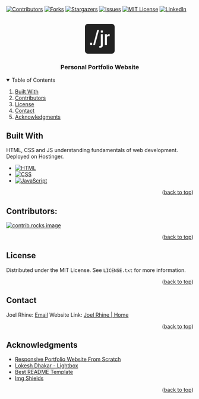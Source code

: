 <!-- PROJECT SHIELDS -->
[![Contributors][contributors-shield]][contributors-url]
[![Forks][forks-shield]][forks-url]
[![Stargazers][stars-shield]][stars-url]
[![Issues][issues-shield]][issues-url]
[![MIT License][license-shield]][license-url]
[![LinkedIn][linkedin-shield]][linkedin-url]

<br />

<div>
    <div align="center">
      <a href="https://joelrhine.tech">
        <img src="assets/android-chrome-192x192.png" alt="Logo" width="80" height="80">
      </a>
    <h3 align = "center"> Personal Portfolio Website</h3>
</div>

<!-- TABLE OF CONTENTS -->
<details open>
  <summary>Table of Contents</summary>
  <ol>
    <li><a href="#built-with">Built With</a></li>
    <li><a href="#contributors">Contributors</a></li>
    <li><a href="#license">License</a></li>
    <li><a href="#contact">Contact</a></li>
    <li><a href="#acknowledgments">Acknowledgments</a></li>
  </ol>
</details>


## Built With
HTML, CSS and JS understanding fundamentals of web development. Deployed on Hostinger.

* [![HTML][HTML]][HTML-url]
* [![CSS][CSS]][CSS-url]
* [![JavaScript][JavaScript]][JavaScript-url]

<p align="right">(<a href="#readme-top">back to top</a>)</p>

## Contributors:

<a href="https://github.com/rhinejoel/portfolio/graphs/contributors">
  <img src="https://contrib.rocks/image?repo=rhinejoel/portfolio" alt="contrib.rocks image" />
</a>

<p align="right">(<a href="#readme-top">back to top</a>)</p>

<!-- LICENSE -->
## License

Distributed under the MIT License. See `LICENSE.txt` for more information.

<p align="right">(<a href="#readme-top">back to top</a>)</p>

<!-- CONTACT -->
## Contact

Joel Rhine: [Email](mailto:joelrhine7@gmail.com)
Website Link: [Joel Rhine | Home](https://joelrhine.tech)

<p align="right">(<a href="#readme-top">back to top</a>)</p>

<!-- ACKNOWLEDGMENTS -->
## Acknowledgments

* [Responsive Portfolio Website From Scratch](https://www.youtube.com/watch?v=ldwlOzRvYOU)
* [Lokesh Dhakar - Lightbox](https://lokeshdhakar.com/projects/lightbox2/)
* [Best README Template](https://github.com/othneildrew/Best-README-Template)
* [Img Shields](https://shields.io)

<p align="right">(<a href="#readme-top">back to top</a>)</p>
    

<!-- MARKDOWN LINKS & IMAGES -->
<!-- https://www.markdownguide.org/basic-syntax/#reference-style-links -->
[contributors-shield]: https://img.shields.io/github/contributors/rhinejoel/portfolio.svg?style=for-the-badge
[contributors-url]: https://github.com/rhinejoel/portfolio/graphs/contributors
[forks-shield]: https://img.shields.io/github/forks/rhinejoel/portfolio.svg?style=for-the-badge
[forks-url]: https://github.com/rhinejoel/portfolio/network/members
[stars-shield]: https://img.shields.io/github/stars/rhinejoel/portfolio.svg?style=for-the-badge
[stars-url]: https://github.com/rhinejoel/portfolio/stargazers
[issues-shield]: https://img.shields.io/github/issues/rhinejoel/portfolio.svg?style=for-the-badge
[issues-url]: https://github.com/rhinejoel/portfolio/issues
[license-shield]: https://img.shields.io/github/license/rhinejoel/portfolio.svg?style=for-the-badge
[license-url]: https://github.com/othneildrew/Best-README-Template/blob/master/LICENSE.txt
[linkedin-shield]: https://img.shields.io/badge/-LinkedIn-black.svg?style=for-the-badge&logo=linkedin&colorB=555
[linkedin-url]: https://linkedin.com/in/joel-rhine

[HTML]: https://img.shields.io/badge/html5-DE6952?style=for-the-badge&logo=html5&logoColor=white
[HTML-url]: https://developer.mozilla.org/en-US/docs/Web/HTML
[CSS]: https://img.shields.io/badge/css3-4E6CF5?style=for-the-badge&logo=css3&logoColor=4FC08D
[CSS-url]: https://developer.mozilla.org/en-US/docs/Web/CSS
[JavaScript]: https://img.shields.io/badge/JavaScript-000000?style=for-the-badge&logo=javascript&logoColor=61DAFB
[JavaScript-url]: https://developer.mozilla.org/en-US/docs/Web/JavaScript
